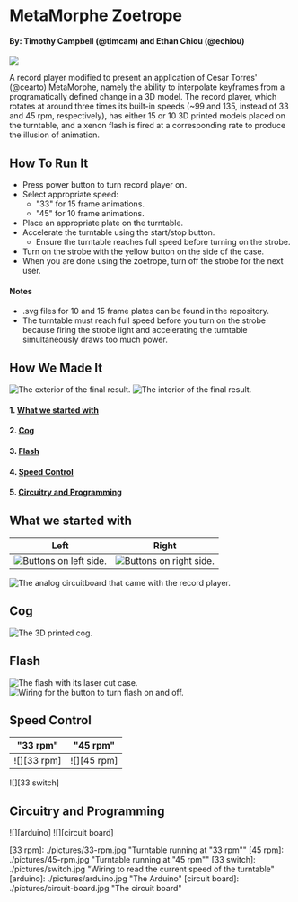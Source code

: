 # MetaMorphe Zoetrope #
#### By: Timothy Campbell (@timcam) and Ethan Chiou (@echiou) ####

![][main]

A record player modified to present an application of Cesar Torres' (@cearto) MetaMorphe, namely the ability to interpolate keyframes from a programatically defined change in a 3D model. The record player, which rotates at around three times its built-in speeds (~99 and 135, instead of 33 and 45 rpm, respectively), has either 15 or 10 3D printed models placed on the turntable, and a xenon flash is fired at a corresponding rate to produce the illusion of animation.

## How To Run It ##
- Press power button to turn record player on.
- Select appropriate speed:
    - "33" for 15 frame animations.
    - "45" for 10 frame animations.
- Place an appropriate plate on the turntable.
- Accelerate the turntable using the start/stop button.
    - Ensure the turntable reaches full speed before turning on the strobe.
- Turn on the strobe with the yellow button on the side of the case.
- When you are done using the zoetrope, turn off the strobe for the next user.

#### Notes ####

- .svg files for 10 and 15 frame plates can be found in the repository.
- The turntable must reach full speed before you turn on the strobe because  firing the strobe light and accelerating the turntable simultaneously draws too much power.

## How We Made It ##
![][exterior]
![][interior]
#### 1. [What we started with](#what-we-started-with)
#### 2. [Cog](#cog)
#### 3. [Flash](#flash)
#### 4. [Speed Control](#speed-control)
#### 5. [Circuitry and Programming](#circuitry-and-programming)

## What we started with ##
Left      | Right
--------- | ----------
![][left] | ![][right]

![][built in]

## Cog ##
![][cog]

## Flash ##
![][flash]
![][flash button]

## Speed Control ##
"33 rpm"  | "45 rpm"
--------- | ----------
![][33 rpm] | ![][45 rpm]

![][33 switch]

## Circuitry and Programming ##
![][arduino]
![][circuit board]

[main]: ./pictures/main.jpg
[exterior]: ./pictures/exterior.jpg "The exterior of the final result."
[interior]: ./pictures/interior.jpg "The interior of the final result."
[left]: ./pictures/buttons-left.jpg "Buttons on left side."
[right]: ./pictures/buttons-right.jpg "Buttons on right side."
[built in]: ./pictures/built-in-board.jpg "The analog circuitboard that came with the record player."
[cog]: ./pictures/cog.jpg "The 3D printed cog."
[flash]: ./pictures/flash.jpg "The flash with its laser cut case."
[flash button]: ./pictures/flash-button.jpg "Wiring for the button to turn flash on and off."
[33 rpm]: ./pictures/33-rpm.jpg "Turntable running at "33 rpm""
[45 rpm]: ./pictures/45-rpm.jpg "Turntable running at "45 rpm""
[33 switch]: ./pictures/switch.jpg "Wiring to read the current speed of the turntable"
[arduino]: ./pictures/arduino.jpg "The Arduino"
[circuit board]: ./pictures/circuit-board.jpg "The circuit board"
